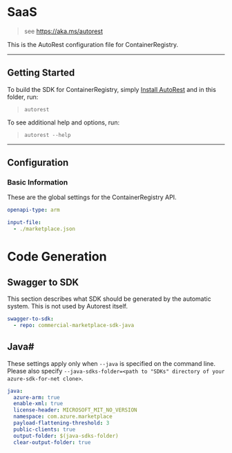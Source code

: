 # SaaS

> see https://aka.ms/autorest

This is the AutoRest configuration file for ContainerRegistry.

---

## Getting Started

To build the SDK for ContainerRegistry, simply [Install AutoRest](https://aka.ms/autorest/install) and in this folder, run:

> `autorest`

To see additional help and options, run:

> `autorest --help`

---

## Configuration

### Basic Information

These are the global settings for the ContainerRegistry API.

``` yaml
openapi-type: arm
```

```yaml
input-file:
  - ./marketplace.json
```

# Code Generation

## Swagger to SDK

This section describes what SDK should be generated by the automatic system.
This is not used by Autorest itself.

``` yaml $(swagger-to-sdk)
swagger-to-sdk:
  - repo: commercial-marketplace-sdk-java
```

## Java#

These settings apply only when `--java` is specified on the command line.
Please also specify `--java-sdks-folder=<path to "SDKs" directory of your azure-sdk-for-net clone>`.

``` yaml $(java)
java:
  azure-arm: true
  enable-xml: true
  license-header: MICROSOFT_MIT_NO_VERSION
  namespace: com.azure.marketplace
  payload-flattening-threshold: 3
  public-clients: true
  output-folder: $(java-sdks-folder)
  clear-output-folder: true
```